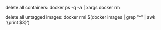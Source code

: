 delete all containers: docker ps -q -a | xargs docker rm

delete all untagged images: docker rmi $(docker images | grep "^<none>" | awk '{print $3}')

